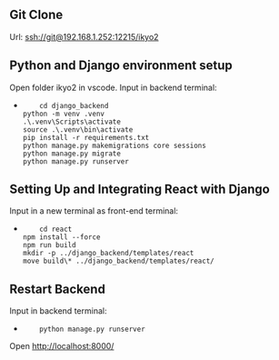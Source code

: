 ## Git Clone

Url: <ssh://git@192.168.1.252:12215/ikyo2>

## Python and Django environment setup

Open folder ikyo2 in vscode. Input in backend terminal:

  *         cd django_backend
        python -m venv .venv
        .\.venv\Scripts\activate
        source .\.venv\bin\activate
        pip install -r requirements.txt
        python manage.py makemigrations core sessions
        python manage.py migrate
        python manage.py runserver
    

## Setting Up and Integrating React with Django

Input in a new terminal as front-end terminal:

  *         cd react
        npm install --force
        npm run build
        mkdir -p ../django_backend/templates/react
        move build\* ../django_backend/templates/react/
    

## Restart Backend

Input in backend terminal:

  *         python manage.py runserver
    

Open <http://localhost:8000/>

